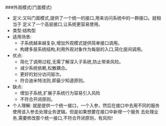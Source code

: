 ###外观模式(门面模式)
- 定义:又叫门面模式,提供了一个统一的接口,用来访问系统中的一群接口。就相当于
        定义了一个高层接口,让系统更容易使用。
- 类型:结构型
- 适用场景:   
    + 子系统越来越复杂,增加外观模式提供简单接口调用。
    + 构建多层系统结构,利用外观对象作为每层的入口,简化层间调用。
- 优点:   
    + 简化了调用过程,无需了解深入子系统,防止带来风险。
    + 减少系统依赖,松散耦合。
    + 更好的划分访问层次。
    + 符合迪米特法则,即最少知道原则。
- 缺点:   
    + 增加子系统,扩展子系统行为容易引入风险
    + 不符合开闭原则。
- 个人理解: 就是提供一个统一接口，一个入参，然后在接口中去用不同的服务
            使用该入参去处理业务逻辑。但是如果想要在接口中新增一个服务
            去处理业务,需要修改那个统一接口,不符合开闭原则，有风险!             